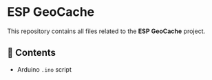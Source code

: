 # ESP GeoCache

This repository contains all files related to the **ESP GeoCache** project.

## 📁 Contents
 
- Arduino `.ino` script  
